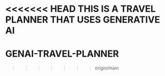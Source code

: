 <<<<<<< HEAD
THIS IS A TRAVEL PLANNER THAT USES GENERATIVE AI
=======
# GENAI-TRAVEL-PLANNER
>>>>>>> origin/main
